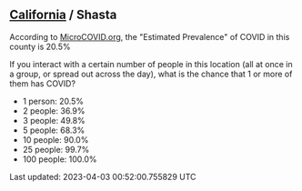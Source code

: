 
## [California](/united-states/california) / Shasta

According to [MicroCOVID.org](http://microcovid.org),
the "Estimated Prevalence" of COVID in this county is 20.5%

If you interact with a certain number of people in this location
(all at once in a group, or spread out across the day), what is the chance that
1 or more of them has COVID?

- 1 person: 20.5%
- 2 people: 36.9%
- 3 people: 49.8%
- 5 people: 68.3%
- 10 people: 90.0%
- 25 people: 99.7%
- 100 people: 100.0%

Last updated: 2023-04-03 00:52:00.755829 UTC
